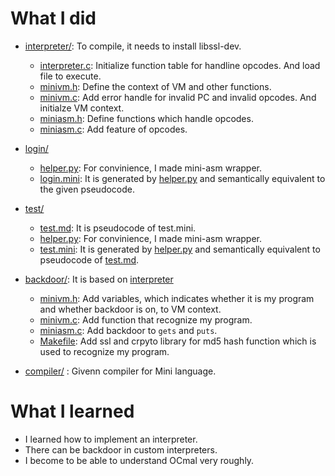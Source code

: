 # What I did

  * [interpreter/](./interpreter/): To compile, it needs to install libssl-dev.
    * [interpreter.c](./interpreter/interpreter.c): Initialize function table for handline opcodes. And load file to execute.
    * [minivm.h](./interpreter/minivm.h): Define the context of VM and other functions.
    * [minivm.c](./interpreter/minivm.c): Add error handle for invalid PC and invalid opcodes. And initialze VM context.
    * [miniasm.h](./interpreter/miniasm.h): Define functions which handle opcodes.
    * [miniasm.c](./interpreter/miniasm.c): Add feature of opcodes.

  * [login/](./login/)
    * [helper.py](./login/helper.py): For convinience, I made mini-asm wrapper.
    * [login.mini](./login/login.mini): It is generated by [helper.py](./login/helper.py) and semantically equivalent to the given pseudocode.

  * [test/](./test/)
    * [test.md](./test/test.md): It is pseudocode of test.mini.
    * [helper.py](./test/helper.py): For convinience, I made mini-asm wrapper.
    * [test.mini](./test/test.mini): It is generated by [helper.py](./test/helper.py) and semantically equivalent to pseudocode of [test.md](./test/test.md).

  * [backdoor/](./backdoor): It is based on [interpreter](./interpreter/)
    * [minivm.h](./backdoor/minivm.h): Add variables, which indicates whether it is my program and whether backdoor is on, to VM context.
    * [minivm.c](./backdoor/minivm.c): Add function that recognize my program.
    * [miniasm.c](./backdoor/miniasm.c): Add backdoor to `gets` and `puts`.
    * [Makefile](./backdoor/Makefile): Add ssl and crpyto library for md5 hash function which is used to recognize my program.

  * [compiler/](./compiler) : Givenn compiler for Mini language.
  
# What I learned

- I learned how to implement an interpreter.
- There can be backdoor in custom interpreters.
- I become to be able to understand OCmal very roughly.
